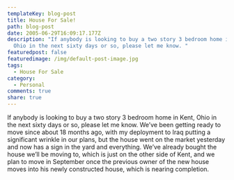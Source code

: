 ```yaml
---
templateKey: blog-post
title: House For Sale!
path: blog-post
date: 2005-06-29T16:09:17.177Z
description: "If anybody is looking to buy a two story 3 bedroom home in Kent,
  Ohio in the next sixty days or so, please let me know. "
featuredpost: false
featuredimage: /img/default-post-image.jpg
tags:
  - House For Sale
category:
  - Personal
comments: true
share: true
---
```


If anybody is looking to buy a two story 3 bedroom home in Kent, Ohio in the next sixty days or so, please let me know. We’ve been getting ready to move since about 18 months ago, with my deployment to Iraq putting a significant wrinkle in our plans, but the house went on the market yesterday and now has a sign in the yard and everything. We’ve already bought the house we’ll be moving to, which is just on the other side of Kent, and we plan to move in September once the previous owner of the new house moves into his newly constructed house, which is nearing completion.
